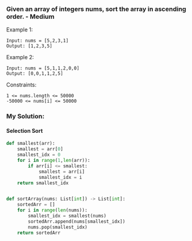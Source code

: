 ### Given an array of integers nums, sort the array in ascending order. - Medium

 

Example 1:
```
Input: nums = [5,2,3,1]
Output: [1,2,3,5]
```
Example 2:
```
Input: nums = [5,1,1,2,0,0]
Output: [0,0,1,1,2,5]
``` 

Constraints:
```
1 <= nums.length <= 50000
-50000 <= nums[i] <= 50000
```
### My Solution:
#### Selection Sort 
```python
def smallest(arr):
    smallest = arr[0]
    smallest_idx = 0
    for i in range(1,len(arr)):
        if arr[i] <= smallest:
            smallest = arr[i]
            smallest_idx = i
    return smallest_idx


def sortArray(nums: List[int]) -> List[int]:
    sortedArr = []
    for i in range(len(nums)):
        smallest_idx = smallest(nums)
        sortedArr.append(nums[smallest_idx])
        nums.pop(smallest_idx)
    return sortedArr
```


